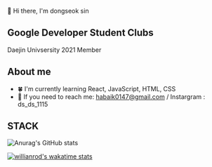 👋 Hi there, I'm dongseok sin 

 ## Google Developer Student Clubs
 
 Daejin Univsersity 2021 Member
 
 ## About me

 + 🍀  I'm currently learning React, JavaScript, HTML, CSS
 + 🌿  If you need to reach me: habaik0147@gmail.com / Instargram : ds_ds_1115
 
 ## STACK
 
 
 

![Anurag's GitHub stats](https://github-readme-stats.vercel.app/api?username=dongseok&show_icons=true&theme=tokyonight)

[![willianrod's wakatime stats](https://github-readme-stats.vercel.app/api/wakatime?username=dongseok&theme=ayu-mirage&layout=compact)](https://github.com/dongddddd)


<!--
**dongddddd/dongddddd** is a ✨ _special_ ✨ repository because its `README.md` (this file) appears on your GitHub profile.

Here are some ideas to get you started:

- 🔭 I’m currently working on ...
- 🌱 I’m currently learning ...
- 👯 I’m looking to collaborate on ...
- 🤔 I’m looking for help with ...
- 💬 Ask me about ...
- 📫 How to reach me: ...
- 😄 Pronouns: ...
- ⚡ Fun fact: ...
-->
